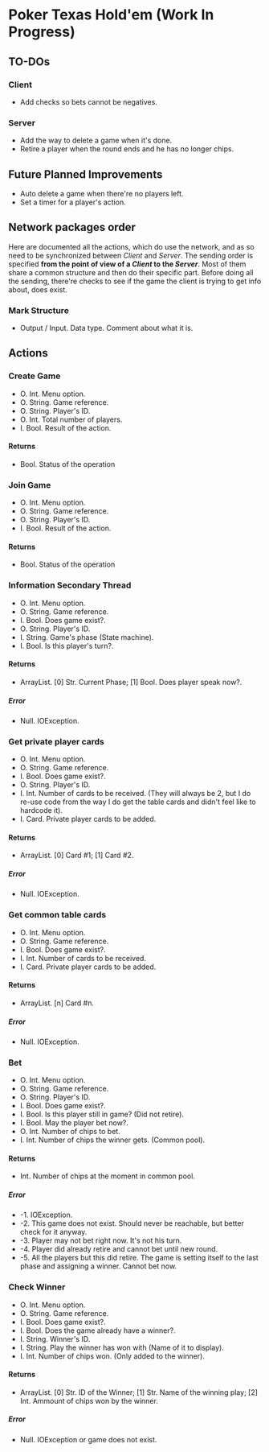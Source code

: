 # Poker Texas Hold'em (Work In Progress)

## TO-DOs

### Client
* Add checks so bets cannot be negatives.

### Server
* Add the way to delete a game when it's done.
* Retire a player when the round ends and he has no longer chips.

## Future Planned Improvements
* Auto delete a game when there're no players left.
* Set a timer for a player's action.

## Network packages order
Here are documented all the actions, which do use the network, and as so need to be synchronized between _Client_ and _Server_.
The sending order is specified __from the point of view of a _Client_ to the _Server___. Most of them share a common structure and then do their specific part. Before doing all the sending, there're checks to see if the game the client is trying to get info about, does exist.

### Mark Structure
* Output / Input. Data type. Comment about what it is.

## Actions

### Create Game
* O. Int. Menu option.
* O. String. Game reference.
* O. String. Player's ID.
* O. Int. Total number of players.
* I. Bool. Result of the action.

#### Returns
* Bool. Status of the operation

### Join Game
* O. Int. Menu option.
* O. String. Game reference.
* O. String. Player's ID.
* I. Bool. Result of the action.

#### Returns
* Bool. Status of the operation

### Information Secondary Thread
* O. Int. Menu option.
* O. String. Game reference.
* I. Bool. Does game exist?.
* O. String. Player's ID.
* I. String. Game's phase (State machine).
* I. Bool. Is this player's turn?.

#### Returns
* ArrayList. [0] Str. Current Phase; [1] Bool. Does player speak now?.
##### Error
* Null. IOException.


### Get private player cards
* O. Int. Menu option.
* O. String. Game reference.
* I. Bool. Does game exist?.
* O. String. Player's ID.
* I. Int. Number of cards to be received. (They will always be 2, but I do re-use code from the way I do get the table cards and didn't feel like to hardcode it).
* I. Card. Private player cards to be added.

#### Returns
* ArrayList. [0] Card #1; [1] Card #2.
##### Error
* Null. IOException.

### Get common table cards
* O. Int. Menu option.
* O. String. Game reference.
* I. Bool. Does game exist?.
* I. Int. Number of cards to be received.
* I. Card. Private player cards to be added.

#### Returns
* ArrayList. [n] Card #n.
##### Error
* Null. IOException.

### Bet
* O. Int. Menu option.
* O. String. Game reference.
* O. String. Player's ID.
* I. Bool. Does game exist?.
* I. Bool. Is this player still in game? (Did not retire).
* I. Bool. May the player bet now?.
* O. Int. Number of chips to bet.
* I. Int. Number of chips the winner gets. (Common pool).

#### Returns
* Int. Number of chips at the moment in common pool.
##### Error
* -1. IOException.
* -2. This game does not exist. Should never be reachable, but better check for it anyway.
* -3. Player may not bet right now. It's not his turn.
* -4. Player did already retire and cannot bet until new round.
* -5. All the players but this did retire. The game is setting itself to the last phase and assigning a winner. Cannot bet now.

### Check Winner
* O. Int. Menu option.
* O. String. Game reference.
* I. Bool. Does game exist?.
* I. Bool. Does the game already have a winner?.
* I. String. Winner's ID.
* I. String. Play the winner has won with (Name of it to display).
* I. Int. Number of chips won. (Only added to the winner).

#### Returns
* ArrayList. [0] Str. ID of the Winner; [1] Str. Name of the winning play; [2] Int. Ammount of chips won by the winner.
##### Error
* Null. IOException or game does not exist.
